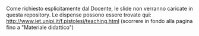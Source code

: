 Come richiesto esplicitamente dal Docente, le slide non verranno caricate in questa repository. 
Le dispense possono essere trovate qui: 
http://www.iet.unipi.it/f.pistolesi/teaching.html (scorrere in fondo alla pagina fino a "Materiale didattico")